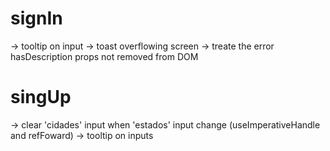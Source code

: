 # signIn
  -> tooltip on input
  -> toast overflowing screen
  -> treate the error hasDescription props not removed from DOM


# singUp
 -> clear 'cidades' input when 'estados' input change (useImperativeHandle and refFoward)
 -> tooltip on inputs
